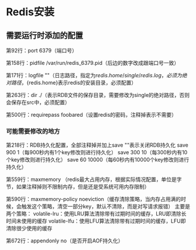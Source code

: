 # Redis安装

## 需要运行时添加的配置

第92行：port 6379（端口号）

第158行：pidfile /var/run/redis_6379.pid（后边的数字改成跟端口号一致）

第171行：logfile ""（日志路径，指定为${redis.home}/single/redis.log，必须为绝对路径，${redis.home}表示redis的安装目录，必须配置）

第263行：dir ./（表示RDB文件的保存目录，需要修改为single的绝对路径，否则会保存在src中，必须配置）

第500行：requirepass foobared（设置redis的密码，注释掉表示不需要）

### 可能需要修改的地方
第218行：RDB持久化配置，全部注释掉并加上save ""表示关闭RDB持久化
save 900 1（每900秒内有1个key修改则进行持久化）
save 300 10（每300秒内有10个key修改则进行持久化）
save 60 10000（每60秒内有10000个key修改则进行持久化）

第559行：maxmemory <bytes>（redis最大占用内存，根据实际情况配置，单位是字节，如果注释掉则不限制内存，但是还是受系统可用内存限制）

第590行：maxmemory-policy noeviction（缓存清除策略，当内存占用满的时候，会触发这个策略，清空一部分key，默认不清除，而是对写请求报错）
主要是两个策略：
volatile-lru：使用LRU算法清除带有过期时间的缓存，LRU即清除长时间未使用的缓存
volatile-lfu：使用LFU算法清除带有过期时间的缓存，LFU即清除很少使用的缓存

第672行：appendonly no（是否开启AOF持久化）

